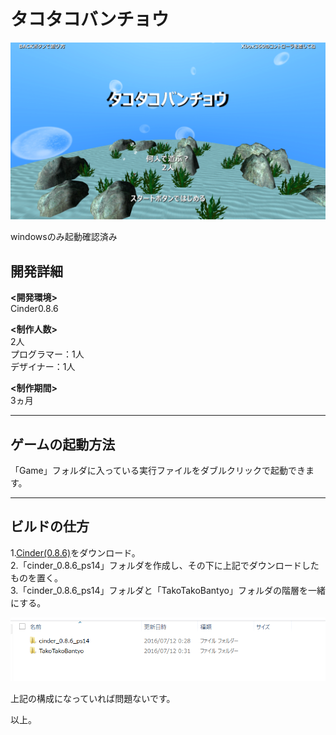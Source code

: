 # タコタコバンチョウ

![title](title.png)

windowsのみ起動確認済み

## 開発詳細
**<開発環境>**  
Cinder0.8.6

**<制作人数>**  
2人  
プログラマー：1人  
デザイナー：1人  

**<制作期間>**  
3ヵ月

---------------------------------

## ゲームの起動方法
「Game」フォルダに入っている実行ファイルをダブルクリックで起動できます。


---------------------------------

## ビルドの仕方
1.[Cinder(0.8.6)](http://libcinder.org)をダウンロード。  
2.「cinder_0.8.6_ps14」フォルダを作成し、その下に上記でダウンロードしたものを置く。  
3.「cinder_0.8.6_ps14」フォルダと「TakoTakoBantyo」フォルダの階層を一緒にする。  

![hierarchy](hierarchy.png)

上記の構成になっていれば問題ないです。

以上。

